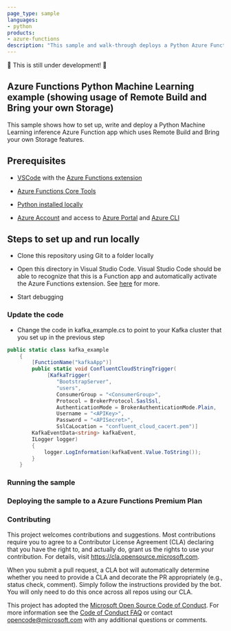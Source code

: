 ```yaml
---
page_type: sample
languages:
- python
products:
- azure-functions
description: "This sample and walk-through deploys a Python Azure Function app for a machine learning scenario "
---
```


:construction: This is still under development! :construction:

## Azure Functions Python Machine Learning example (showing usage of Remote Build and Bring your own Storage)

<!-- 
Guidelines on README format: https://review.docs.microsoft.com/help/onboard/admin/samples/concepts/readme-template?branch=master

Guidance on onboarding samples to docs.microsoft.com/samples: https://review.docs.microsoft.com/help/onboard/admin/samples/process/onboarding?branch=master

Taxonomies for products and languages: https://review.docs.microsoft.com/new-hope/information-architecture/metadata/taxonomies?branch=master
-->

This sample shows how to set up, write and deploy a Python Machine Learning inference Azure Function app which uses Remote Build and Bring your own Storage features.

## Prerequisites

* [VSCode](https://code.visualstudio.com/) with the [Azure Functions extension](https://marketplace.visualstudio.com/items?itemName=ms-azuretools.vscode-azurefunctions)   

* [Azure Functions Core Tools](https://docs.microsoft.com/en-us/azure/azure-functions/functions-run-local?tabs=windows%2Ccsharp%2Cbash)

* [Python installed locally](https://www.python.org/downloads/) 

* [Azure Account](https://azure.microsoft.com/en-us/free/) and access to [Azure Portal](https://azure.microsoft.com/en-us/features/azure-portal/) and [Azure CLI](https://docs.microsoft.com/en-us/cli/azure/get-started-with-azure-cli?view=azure-cli-latest)

## Steps to set up and run locally

* Clone this repository using Git to a folder locally

* Open this directory in Visual Studio Code. Visual Studio Code should be able to recognize that this is a Function app and automatically activate the Azure Functions extension. See [here](https://docs.microsoft.com/en-us/azure/azure-functions/functions-create-first-function-vs-code?pivots=programming-language-python) for more.

* Start debugging 

### Update the code 

* Change the code in kafka_example.cs to point to your Kafka cluster that you set up in the previous step
```c#
public static class kafka_example
    {
        [FunctionName("kafkaApp")]
        public static void ConfluentCloudStringTrigger(
             [KafkaTrigger(
                "BootstrapServer",
                "users",
                ConsumerGroup = "<ConsumerGroup>",
                Protocol = BrokerProtocol.SaslSsl,
                AuthenticationMode = BrokerAuthenticationMode.Plain,
                Username = "<APIKey>",
                Password = "<APISecret>",
                SslCaLocation = "confluent_cloud_cacert.pem")]
        KafkaEventData<string> kafkaEvent,
        ILogger logger)
        {	    
            logger.LogInformation(kafkaEvent.Value.ToString());
        }
    }
```
  

### Running the sample

### Deploying the sample to a Azure Functions Premium Plan

### Contributing

This project welcomes contributions and suggestions.  Most contributions require you to agree to a
Contributor License Agreement (CLA) declaring that you have the right to, and actually do, grant us
the rights to use your contribution. For details, visit https://cla.opensource.microsoft.com.

When you submit a pull request, a CLA bot will automatically determine whether you need to provide
a CLA and decorate the PR appropriately (e.g., status check, comment). Simply follow the instructions
provided by the bot. You will only need to do this once across all repos using our CLA.

This project has adopted the [Microsoft Open Source Code of Conduct](https://opensource.microsoft.com/codeofconduct/).
For more information see the [Code of Conduct FAQ](https://opensource.microsoft.com/codeofconduct/faq/) or
contact [opencode@microsoft.com](mailto:opencode@microsoft.com) with any additional questions or comments.

